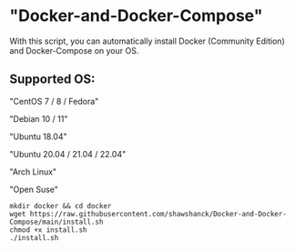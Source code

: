<h1>"Docker-and-Docker-Compose"</h1>

With this script, you can automatically install Docker (Community Edition) and Docker-Compose on your OS.

<h2>Supported OS:</h2>

"CentOS 7 / 8 / Fedora"

"Debian 10 / 11"

"Ubuntu 18.04"

"Ubuntu 20.04 / 21.04 / 22.04"

"Arch Linux"

"Open Suse"

```
mkdir docker && cd docker
wget https://raw.githubusercontent.com/shawshanck/Docker-and-Docker-Compose/main/install.sh
chmod +x install.sh
./install.sh
```



